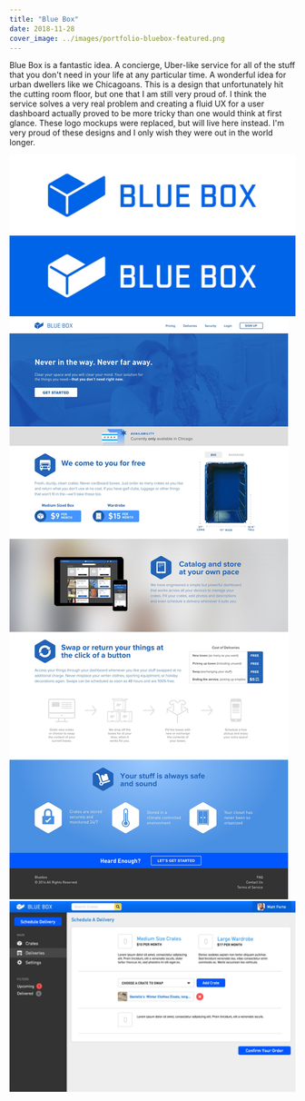 ```yaml
---
title: "Blue Box"
date: 2018-11-28
cover_image: ../images/portfolio-bluebox-featured.png
---
```


Blue Box is a fantastic idea. A concierge, Uber-like service for all of the stuff that you don't need in your life at any particular time. A wonderful idea for urban dwellers like we Chicagoans. This is a design that unfortunately hit the cutting room floor, but one that I am still very proud of. I think the service solves a very real problem and creating a fluid UX for a user dashboard actually proved to be more tricky than one would think at first glance. These logo mockups were replaced, but will live here instead. I'm very proud of these designs and I only wish they were out in the world longer.

![Logo mockup for Blue Box](../images/portfolio-bluebox-logo.jpg)
![Landing page mockup for Blue Box website](../images/portfolio-bluebox1.jpg)
![Web app mockup for Blue Box](../images/portfolio-bluebox2.jpg)

